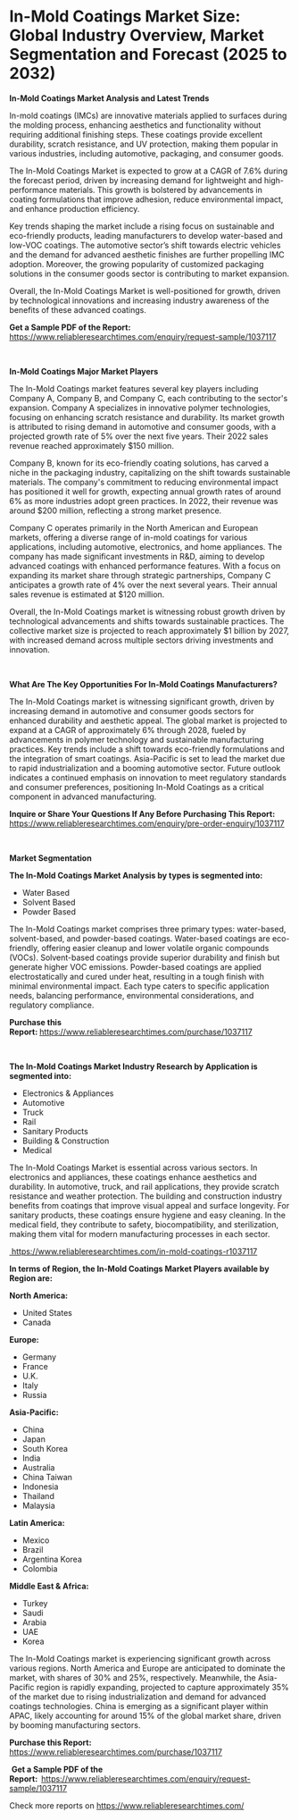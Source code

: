 <p><h1>In-Mold Coatings Market Size: Global Industry Overview, Market Segmentation and Forecast (2025 to 2032)</h1></p><p><strong>In-Mold Coatings Market Analysis and Latest Trends</strong></p>
<p><p>In-mold coatings (IMCs) are innovative materials applied to surfaces during the molding process, enhancing aesthetics and functionality without requiring additional finishing steps. These coatings provide excellent durability, scratch resistance, and UV protection, making them popular in various industries, including automotive, packaging, and consumer goods.</p><p>The In-Mold Coatings Market is expected to grow at a CAGR of 7.6% during the forecast period, driven by increasing demand for lightweight and high-performance materials. This growth is bolstered by advancements in coating formulations that improve adhesion, reduce environmental impact, and enhance production efficiency. </p><p>Key trends shaping the market include a rising focus on sustainable and eco-friendly products, leading manufacturers to develop water-based and low-VOC coatings. The automotive sector’s shift towards electric vehicles and the demand for advanced aesthetic finishes are further propelling IMC adoption. Moreover, the growing popularity of customized packaging solutions in the consumer goods sector is contributing to market expansion.</p><p>Overall, the In-Mold Coatings Market is well-positioned for growth, driven by technological innovations and increasing industry awareness of the benefits of these advanced coatings.</p></p>
<p><strong>Get a Sample PDF of the Report:&nbsp;</strong> <a href="https://www.reliableresearchtimes.com/enquiry/request-sample/1037117?utm_campaign=3532&utm_medium=2&utm_source=Github&utm_content=ia&utm_term=21032025&utm_id=in-mold-coatings">https://www.reliableresearchtimes.com/enquiry/request-sample/1037117</a></p>
<p>&nbsp;</p>
<p><strong>In-Mold Coatings Major Market Players</strong></p>
<p><p>The In-Mold Coatings market features several key players including Company A, Company B, and Company C, each contributing to the sector's expansion. Company A specializes in innovative polymer technologies, focusing on enhancing scratch resistance and durability. Its market growth is attributed to rising demand in automotive and consumer goods, with a projected growth rate of 5% over the next five years. Their 2022 sales revenue reached approximately $150 million.</p><p>Company B, known for its eco-friendly coating solutions, has carved a niche in the packaging industry, capitalizing on the shift towards sustainable materials. The company's commitment to reducing environmental impact has positioned it well for growth, expecting annual growth rates of around 6% as more industries adopt green practices. In 2022, their revenue was around $200 million, reflecting a strong market presence.</p><p>Company C operates primarily in the North American and European markets, offering a diverse range of in-mold coatings for various applications, including automotive, electronics, and home appliances. The company has made significant investments in R&D, aiming to develop advanced coatings with enhanced performance features. With a focus on expanding its market share through strategic partnerships, Company C anticipates a growth rate of 4% over the next several years. Their annual sales revenue is estimated at $120 million.</p><p>Overall, the In-Mold Coatings market is witnessing robust growth driven by technological advancements and shifts towards sustainable practices. The collective market size is projected to reach approximately $1 billion by 2027, with increased demand across multiple sectors driving investments and innovation.</p></p>
<p>&nbsp;</p>
<p><strong>What Are The Key Opportunities For In-Mold Coatings Manufacturers?</strong></p>
<p><p>The In-Mold Coatings market is witnessing significant growth, driven by increasing demand in automotive and consumer goods sectors for enhanced durability and aesthetic appeal. The global market is projected to expand at a CAGR of approximately 6% through 2028, fueled by advancements in polymer technology and sustainable manufacturing practices. Key trends include a shift towards eco-friendly formulations and the integration of smart coatings. Asia-Pacific is set to lead the market due to rapid industrialization and a booming automotive sector. Future outlook indicates a continued emphasis on innovation to meet regulatory standards and consumer preferences, positioning In-Mold Coatings as a critical component in advanced manufacturing.</p></p>
<p><strong>Inquire or Share Your Questions If Any Before Purchasing This Report:</strong> <a href="https://www.reliableresearchtimes.com/enquiry/pre-order-enquiry/1037117?utm_campaign=3532&utm_medium=2&utm_source=Github&utm_content=ia&utm_term=21032025&utm_id=in-mold-coatings">https://www.reliableresearchtimes.com/enquiry/pre-order-enquiry/1037117</a></p>
<p>&nbsp;</p>
<p><strong>Market Segmentation</strong></p>
<p><strong>The In-Mold Coatings Market Analysis by types is segmented into:</strong></p>
<p><ul><li>Water Based</li><li>Solvent Based</li><li>Powder Based</li></ul></p>
<p><p>The In-Mold Coatings market comprises three primary types: water-based, solvent-based, and powder-based coatings. Water-based coatings are eco-friendly, offering easier cleanup and lower volatile organic compounds (VOCs). Solvent-based coatings provide superior durability and finish but generate higher VOC emissions. Powder-based coatings are applied electrostatically and cured under heat, resulting in a tough finish with minimal environmental impact. Each type caters to specific application needs, balancing performance, environmental considerations, and regulatory compliance.</p></p>
<p><strong>Purchase this Report:&nbsp;</strong><a href="https://www.reliableresearchtimes.com/purchase/1037117?utm_campaign=3532&utm_medium=2&utm_source=Github&utm_content=ia&utm_term=21032025&utm_id=in-mold-coatings">https://www.reliableresearchtimes.com/purchase/1037117</a></p>
<p>&nbsp;</p>
<p><strong>The In-Mold Coatings Market Industry Research by Application is segmented into:</strong></p>
<p><ul><li>Electronics & Appliances</li><li>Automotive</li><li>Truck</li><li>Rail</li><li>Sanitary Products</li><li>Building & Construction</li><li>Medical</li></ul></p>
<p><p>The In-Mold Coatings Market is essential across various sectors. In electronics and appliances, these coatings enhance aesthetics and durability. In automotive, truck, and rail applications, they provide scratch resistance and weather protection. The building and construction industry benefits from coatings that improve visual appeal and surface longevity. For sanitary products, these coatings ensure hygiene and easy cleaning. In the medical field, they contribute to safety, biocompatibility, and sterilization, making them vital for modern manufacturing processes in each sector.</p></p>
<p><a href="https://www.reliableresearchtimes.com/in-mold-coatings-r1037117?utm_campaign=3532&utm_medium=2&utm_source=Github&utm_content=ia&utm_term=21032025&utm_id=in-mold-coatings">&nbsp;https://www.reliableresearchtimes.com/in-mold-coatings-r1037117</a></p>
<p><strong>In terms of Region, the In-Mold Coatings Market Players available by Region are:</strong></p>
<p>
    <p> <strong> North America: </strong>
        <ul>
            <li>United States</li>
            <li>Canada</li>
        </ul>
        </p> 
    <p> <strong> Europe: </strong>
        <ul>
            <li>Germany</li>
            <li>France</li>
            <li>U.K.</li>
            <li>Italy</li>
            <li>Russia</li>
        </ul>
        </p> 
    <p> <strong> Asia-Pacific: </strong>
        <ul>
            <li>China</li>
            <li>Japan</li>
            <li>South Korea</li>
            <li>India</li>
            <li>Australia</li>
            <li>China Taiwan</li>
            <li>Indonesia</li>
            <li>Thailand</li>
            <li>Malaysia</li>
        </ul>
        </p> 
    <p> <strong> Latin America: </strong>
        <ul>
            <li>Mexico</li>
            <li>Brazil</li>
            <li>Argentina Korea</li>
            <li>Colombia</li>
        </ul>
        </p> 
    <p> <strong> Middle East & Africa: </strong>
        <ul>
            <li>Turkey</li>
            <li>Saudi</li>
            <li>Arabia</li>
            <li>UAE</li>
            <li>Korea</li>
        </ul>
    </p>
    </p>
<p><p>The In-Mold Coatings market is experiencing significant growth across various regions. North America and Europe are anticipated to dominate the market, with shares of 30% and 25%, respectively. Meanwhile, the Asia-Pacific region is rapidly expanding, projected to capture approximately 35% of the market due to rising industrialization and demand for advanced coatings technologies. China is emerging as a significant player within APAC, likely accounting for around 15% of the global market share, driven by booming manufacturing sectors.</p></p>
<p><strong>Purchase this Report: </strong><a href="https://www.reliableresearchtimes.com/purchase/1037117?utm_campaign=3532&utm_medium=2&utm_source=Github&utm_content=ia&utm_term=21032025&utm_id=in-mold-coatings">https://www.reliableresearchtimes.com/purchase/1037117</a></p>
<p>&nbsp;<strong>Get a Sample PDF of the Report:&nbsp;&nbsp;</strong><a href="https://www.reliableresearchtimes.com/enquiry/request-sample/1037117?utm_campaign=3532&utm_medium=2&utm_source=Github&utm_content=ia&utm_term=21032025&utm_id=in-mold-coatings">https://www.reliableresearchtimes.com/enquiry/request-sample/1037117</a></p>
<p><strong></strong></p>
<p>Check more reports on <a href="https://www.reliableresearchtimes.com/?utm_campaign=3532&utm_medium=2&utm_source=Github&utm_content=ia&utm_term=21032025&utm_id=in-mold-coatings">https://www.reliableresearchtimes.com/</a></p>